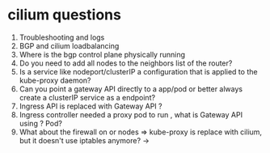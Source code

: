 # cilium questions
1. Troubleshooting and logs
2. BGP and cilium loadbalancing
3.   Where is the bgp control plane physically running
4.   Do you need to add all nodes to the neighbors list of the router?
5. Is a service like nodeport/clusterIP a configuration that is applied to the kube-proxy daemon?
6. Can you point a gateway API directly to a app/pod or better always create a clusterIP service as a endpoint?
7. Ingress API is replaced with Gateway API ?
8. Ingress controller needed a proxy pod to run , what is Gateway API using ? Pod?
9. What about the firewall on or nodes => kube-proxy is replace with cilium, but it doesn't use iptables anymore? -> 

